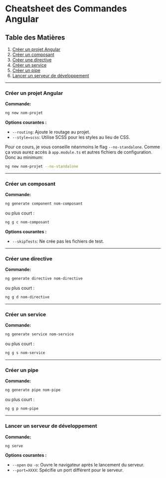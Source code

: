 # Cheatsheet des Commandes Angular

## Table des Matières

1. [Créer un projet Angular](#créer-un-projet-angular)
2. [Créer un composant](#créer-un-composant)
3. [Créer une directive](#créer-une-directive)
4. [Créer un service](#créer-un-service)
5. [Créer un pipe](#créer-un-pipe)
6. [Lancer un serveur de développement](#lancer-un-serveur-de-développement)

---

### Créer un projet Angular

**Commande:**  

```bash
ng new nom-projet
```

**Options courantes :**

- `--routing`: Ajoute le routage au projet.
- `--style=scss`: Utilise SCSS pour les styles au lieu de CSS.

Pour ce cours, je vous conseille néanmoins le flag `--no-standalone`. Comme ça vous aurez accès à `app.module.ts` et autres fichiers de configuration. Donc au minimum:

```bash
ng new nom-projet --no-standalone
```

---

### Créer un composant

**Commande:**  

```bash
ng generate component nom-composant
```

ou plus court :

```bash
ng g c nom-composant
```

**Options courantes :**

- `--skipTests`: Ne crée pas les fichiers de test.

---

### Créer une directive

**Commande:**  

```bash
ng generate directive nom-directive
```

ou plus court :

```bash
ng g d nom-directive
```

---

### Créer un service

**Commande:**  

```bash
ng generate service nom-service
```

ou plus court :

```bash
ng g s nom-service
```

---

### Créer un pipe

**Commande:**  

```bash
ng generate pipe nom-pipe
```

ou plus court :

```bash
ng g p nom-pipe
```

---

### Lancer un serveur de développement

**Commande:**  

```bash
ng serve
```

**Options courantes :**

- `--open` ou `-o`: Ouvre le navigateur après le lancement du serveur.
- `--port=XXXX`: Spécifie un port différent pour le serveur.

